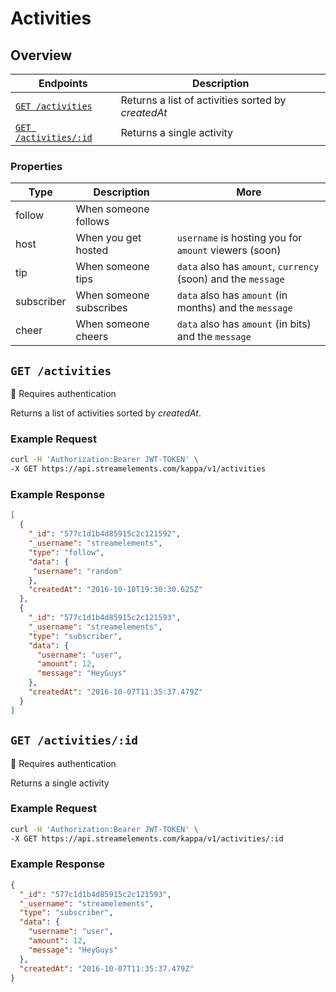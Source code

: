# Activities

## Overview
|Endpoints|Description|
|----------|----------|
|[`GET /activities`](activities.md#get-activities)|Returns a list of activities sorted by *createdAt*|
|[`GET /activities/:id`](activities.md#get-activitiesid)|Returns a single activity|

### Properties
|Type|Description|More|
|----|-----------|----|
|follow|When someone follows||
|host|When you get hosted|`username` is hosting you for `amount` viewers (soon)|
|tip|When someone tips|`data` also has `amount`, `currency` (soon) and the `message`|
|subscriber|When someone subscribes|`data` also has `amount` (in months) and the `message`|
|cheer|When someone cheers|`data` also has `amount` (in bits) and the `message`|

## `GET /activities`

:key: Requires authentication  

Returns a list of activities sorted by *createdAt*.

### Example Request

```bash
curl -H 'Authorization:Bearer JWT-TOKEN' \
-X GET https://api.streamelements.com/kappa/v1/activities
```

### Example Response

```json
[
  {
    "_id": "577c1d1b4d85915c2c121592",
    "_username": "streamelements",
    "type": "follow",
    "data": {
     "username": "random"
    },
    "createdAt": "2016-10-10T19:30:30.625Z"
  },
  {
    "_id": "577c1d1b4d85915c2c121593",
    "_username": "streamelements",
    "type": "subscriber",
    "data": {
      "username": "user",
      "amount": 12,
      "message": "HeyGuys"
    },
    "createdAt": "2016-10-07T11:35:37.479Z"
  }
]
```

## `GET /activities/:id`

:key: Requires authentication  

Returns a single activity

### Example Request

```bash
curl -H 'Authorization:Bearer JWT-TOKEN' \
-X GET https://api.streamelements.com/kappa/v1/activities/:id
```

### Example Response

```json
{
  "_id": "577c1d1b4d85915c2c121593",
  "_username": "streamelements",
  "type": "subscriber",
  "data": {
    "username": "user",
    "amount": 12,
    "message": "HeyGuys"
  },
  "createdAt": "2016-10-07T11:35:37.479Z"
}
```
